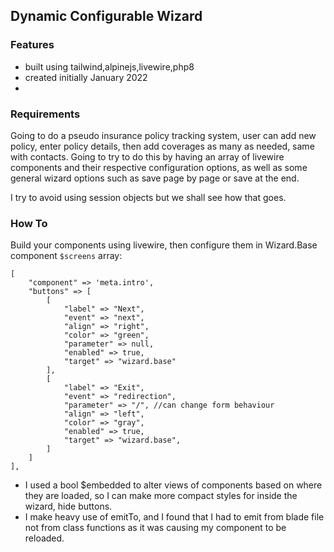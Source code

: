 ## Dynamic Configurable Wizard

### Features
- built using tailwind,alpinejs,livewire,php8
- created initially January 2022
- 


### Requirements
Going to do a pseudo insurance policy tracking system, user can add new policy, enter policy details, then add coverages
as many as needed, same with contacts.  Going to try to do this by having an array of livewire components and their 
respective configuration options, as well as some general wizard options such as save page by page or save at the end.  
  
I try to avoid using session objects but we shall see how that goes.  

### How To
Build your components using livewire, then configure them in Wizard.Base component `$screens` array:

```
[
    "component" => 'meta.intro',
    "buttons" => [
        [
            "label" => "Next",
            "event" => "next",
            "align" => "right",
            "color" => "green",
            "parameter" => null,
            "enabled" => true,
            "target" => "wizard.base"
        ],
        [
            "label" => "Exit",
            "event" => "redirection",
            "parameter" => "/", //can change form behaviour
            "align" => "left",
            "color" => "gray",
            "enabled" => true,
            "target" => "wizard.base",
        ]
    ]
],
```
- I used a bool $embedded to alter views of components based on where they are loaded, so I can make more compact styles for inside the wizard, hide buttons.
- I make heavy use of emitTo, and I found that I had to emit from blade file not from class functions as it was causing my component to be reloaded.
